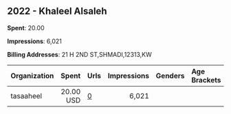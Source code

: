 ## 2022 - Khaleel Alsaleh 
**Spent**: 20.00

**Impressions**: 6,021

**Billing Addresses**: 21 H 2ND ST,SHMADI,12313,KW

|Organization|Spent|Urls|Impressions|Genders|Age Brackets|Country Codes|
|:---|---:|:---|---:|:---|:---|:---|
|tasaaheel|20.00 USD|[0](https://www.snap.com/political-ads/asset/1402a7fcc86af9dc48e40321f0eac4c9f6ef0a516d3f7b7970aa774751f405a9?mediaType=png)|6,021|||kuwait|
